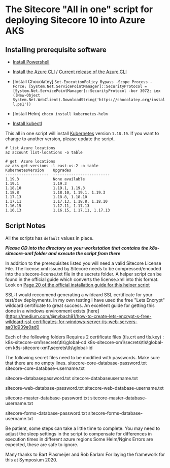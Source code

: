# The Sitecore "All in one" script for deploying Sitecore 10  into Azure AKS

## Installing prerequisite software

- [Install Powershell](https://docs.microsoft.com/en-us/powershell/scripting/install/installing-powershell?view=powershell-7)
- [Install the Azure CLI](https://docs.microsoft.com/en-us/cli/azure/install-azure-cli) / [Current release of the Azure CLI](https://aka.ms/installazurecliwindows)
- [Install Chocolatey]
`Set-ExecutionPolicy Bypass -Scope Process -Force; [System.Net.ServicePointManager]::SecurityProtocol = [System.Net.ServicePointManager]::SecurityProtocol -bor 3072; iex ((New-Object System.Net.WebClient).DownloadString('https://chocolatey.org/install.ps1'))`

- [Install Helm]
`choco install kubernetes-helm`

- [Install kubectl](https://kubernetes.io/docs/tasks/tools/install-kubectl/#install-kubectl-on-windows)


This all in one script will install [Kubernetes](https://kubernetes.io) version ```1.18.10```. If you want to change to another version, please update the script.

``` 
# list Azure locations
az account list-locations -o table

# get  Azure locations
az aks get-versions -l east-us-2 -o table
KubernetesVersion    Upgrades
-------------------  -------------------------
1.19.3               None available
1.19.1               1.19.3
1.18.10              1.19.1, 1.19.3
1.18.8               1.18.10, 1.19.1, 1.19.3
1.17.13              1.18.8, 1.18.10
1.17.11              1.17.13, 1.18.8, 1.18.10
1.16.15              1.17.11, 1.17.13
1.16.13              1.16.15, 1.17.11, 1.17.13
```

## Script Notes

All the scripts has ```default``` values in place.

***Please CD into the directory on your workstation that contains the  k8s-sitecore-xm1 folder and execute the script from there***

In addition to the prerequisites listed you will need a valid Sitecore License File.
The license.xml issued by Sitecore needs to be compressed/encoded into the sitecore-license.txt file in the secrets folder.
A helper script can be found in the official guide which converts the license.xml into this format.
Look on [Page 20 of the official installation guide for this helper script](https://dev.sitecore.net/~/media/D6D6C46E2A89478D92CA10BCDD19BBEF.ashx)

SSL:
I would reccomend generating a wildcard SSL certificate for your test/dev deployments.
In my own testing I have used the free "Lets Encrypt" wildcard certificate to great success.
An excellent guide for getting this done in a windows environment exists [here](https://medium.com/@nvbach91/how-to-create-lets-encrypt-s-free-wildcard-ssl-certificates-for-windows-server-iis-web-servers-aa01d939e0ad0 

Each of the following folders Requires 2 certificate files (tls.crt and tls.key) :
k8s-sitecore-xm1\secrets\tls\global-cd
k8s-sitecore-xm1\secrets\tls\global-cm
k8s-sitecore-xm1\secrets\tls\global-id

The following secret files need to be modified with passwords. Make sure that there are no empty lines.
sitecore-core-database-password.txt
sitecore-core-database-username.txt

sitecore-databasepassword.txt
sitecore-databaseusername.txt

sitecore-web-database-password.txt
sitecore-web-database-username.txt

sitecore-master-database-password.txt
sitecore-master-database-username.txt

sitecore-forms-database-password.txt
sitecore-forms-database-username.txt

Be patient, some steps can take a little time to complete.
You may need to adjust the sleep settings in the script to compensate for differences in execution times in different azure regions
Some Helm/Nginx Errors are expected, these are safe to ignore.

Many thanks to Bart Plasmeijer and Rob Earlam For laying the framework for this at Symposium 2020.
